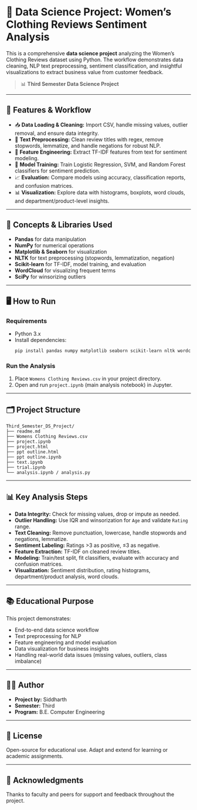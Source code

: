 
# 🧠 Data Science Project: Women’s Clothing Reviews Sentiment Analysis

This is a comprehensive **data science project** analyzing the Women’s Clothing Reviews dataset using Python. The workflow demonstrates data cleaning, NLP text preprocessing, sentiment classification, and insightful visualizations to extract business value from customer feedback.

> 📊 **Third Semester Data Science Project**

---

## 🚀 Features & Workflow

- 📥 **Data Loading & Cleaning:** Import CSV, handle missing values, outlier removal, and ensure data integrity.
- 📝 **Text Preprocessing:** Clean review titles with regex, remove stopwords, lemmatize, and handle negations for robust NLP.
- 🔢 **Feature Engineering:** Extract TF-IDF features from text for sentiment modeling.
- 🤖 **Model Training:** Train Logistic Regression, SVM, and Random Forest classifiers for sentiment prediction.
- 📈 **Evaluation:** Compare models using accuracy, classification reports, and confusion matrices.
- 📊 **Visualization:** Explore data with histograms, boxplots, word clouds, and department/product-level insights.

---

## 🧰 Concepts & Libraries Used

- **Pandas** for data manipulation
- **NumPy** for numerical operations
- **Matplotlib & Seaborn** for visualization
- **NLTK** for text preprocessing (stopwords, lemmatization, negation)
- **Scikit-learn** for TF-IDF, model training, and evaluation
- **WordCloud** for visualizing frequent terms
- **SciPy** for winsorizing outliers

---

## 🖥️ How to Run

### Requirements

- Python 3.x
- Install dependencies:
    ```bash
    pip install pandas numpy matplotlib seaborn scikit-learn nltk wordcloud scipy
    ```

### Run the Analysis

1. Place `Womens Clothing Reviews.csv` in your project directory.
2. Open and run `project.ipynb` (main analysis notebook) in Jupyter.

---

## 🗂️ Project Structure

```
Third_Semester_DS_Project/
├── readme.md
├── Womens Clothing Reviews.csv
├── project.ipynb
├── project.html
├── ppt outline.html
├── ppt outline.ipynb
├── text.ipynb
├── trial.ipynb
└── analysis.ipynb / analysis.py
```

---

## 📊 Key Analysis Steps

- **Data Integrity:** Check for missing values, drop or impute as needed.
- **Outlier Handling:** Use IQR and winsorization for `Age` and validate `Rating` range.
- **Text Cleaning:** Remove punctuation, lowercase, handle stopwords and negations, lemmatize.
- **Sentiment Labeling:** Ratings >3 as positive, ≤3 as negative.
- **Feature Extraction:** TF-IDF on cleaned review titles.
- **Modeling:** Train/test split, fit classifiers, evaluate with accuracy and confusion matrices.
- **Visualization:** Sentiment distribution, rating histograms, department/product analysis, word clouds.

---

## 📚 Educational Purpose

This project demonstrates:

- End-to-end data science workflow
- Text preprocessing for NLP
- Feature engineering and model evaluation
- Data visualization for business insights
- Handling real-world data issues (missing values, outliers, class imbalance)

---

## 👨‍💻 Author

- **Project by:** Siddharth
- **Semester:** Third
- **Program:** B.E. Computer Engineering

---

## 📜 License

Open-source for educational use. Adapt and extend for learning or academic assignments.

---

## 🙏 Acknowledgments

Thanks to faculty and peers for support and feedback throughout the project.

